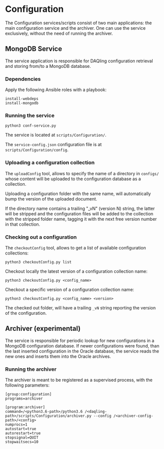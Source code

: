 # Configuration

The Configuration services/scripts consist of two main applications: the main configuration service and the archiver.
One can use the service exclusively, without the need of running the archiver.

## MongoDB Service

The service application is responsible for DAQling configuration retrieval and storing from/to a MongoDB database.

### Dependencies

Apply the following Ansible roles with a playbook:

    install-webdeps
    install-mongodb

### Running the service

    python3 conf-service.py

The service is located at `scripts/Configuration/`.

The `service-config.json` configuration file is at `scripts/Configuration/config`.

### Uploading a configuration collection

The `uploadConfig` tool, allows to specify the name of a directory in `configs/` whose content will be uploaded to the configuration database as a collection.

Uploading a configuration folder with the same name, will automatically bump the version of the uploaded document.

 If the directory name contains a trailing "_vN" (version N) string, the latter will be stripped and the configuration files will be added to the collection with the stripped folder name, tagging it with the next free version number in that collection.

### Checking out a configuration

The `checkoutConfig` tool, allows to get a list of available configuration collections:

```
python3 checkoutConfig.py list
```

Checkout locally the latest version of a configuration collection name:

```
python3 checkoutConfig.py <config_name>
```

Checkout a specific version of a configuration collection name:

```
python3 checkoutConfig.py <config_name> <version>
```

The checked out folder, will have a trailing `_vN` string reporting the version of the configuration.

## Archiver (experimental)

The service is responsible for periodic lookup for new configurations in a MongoDB configuration database.
If newer configurations were found, than the last inserted configuration in the Oracle database, the service
reads the new ones and inserts them into the Oracle archives.

### Running the archiver

The archiver is meant to be registered as a supervised process, with the following parameters:

    [group:configuration]
    programs=archiver
    
    [program:archiver]
    command=/<python3.6-path>/python3.6 /<daqling-path>/scripts/Configuration/archiver.py --config /<archiver-config-path>/<config>
    numprocs=1
    autostart=true
    autorestart=true
    stopsignal=QUIT
    stopwaitsecs=10
